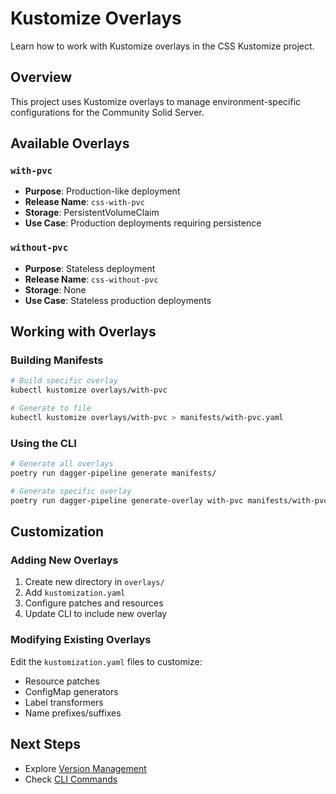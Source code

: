 # Kustomize Overlays

Learn how to work with Kustomize overlays in the CSS Kustomize project.

## Overview

This project uses Kustomize overlays to manage environment-specific configurations for the Community Solid Server.

## Available Overlays

### `with-pvc`

- **Purpose**: Production-like deployment
- **Release Name**: `css-with-pvc`
- **Storage**: PersistentVolumeClaim
- **Use Case**: Production deployments requiring persistence

### `without-pvc`

- **Purpose**: Stateless deployment
- **Release Name**: `css-without-pvc`
- **Storage**: None
- **Use Case**: Stateless production deployments

## Working with Overlays

### Building Manifests

```bash
# Build specific overlay
kubectl kustomize overlays/with-pvc

# Generate to file
kubectl kustomize overlays/with-pvc > manifests/with-pvc.yaml
```

### Using the CLI

```bash
# Generate all overlays
poetry run dagger-pipeline generate manifests/

# Generate specific overlay
poetry run dagger-pipeline generate-overlay with-pvc manifests/with-pvc.yaml
```

## Customization

### Adding New Overlays

1. Create new directory in `overlays/`
1. Add `kustomization.yaml`
1. Configure patches and resources
1. Update CLI to include new overlay

### Modifying Existing Overlays

Edit the `kustomization.yaml` files to customize:

- Resource patches
- ConfigMap generators
- Label transformers
- Name prefixes/suffixes

## Next Steps

- Explore [Version Management](version-management.md)
- Check [CLI Commands](cli-commands.md)
